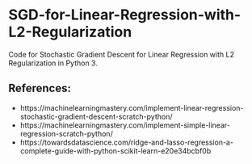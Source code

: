 # SGD-for-Linear-Regression-with-L2-Regularization
Code for Stochastic Gradient Descent for Linear Regression with L2 Regularization in Python 3.


## References:
<ul>
  <li>https://machinelearningmastery.com/implement-linear-regression-stochastic-gradient-descent-scratch-python/</li>
  <li>https://machinelearningmastery.com/implement-simple-linear-regression-scratch-python/</li>
  <li>https://towardsdatascience.com/ridge-and-lasso-regression-a-complete-guide-with-python-scikit-learn-e20e34bcbf0b</li>
</ul
